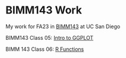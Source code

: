 # BIMM143 Work
My work for FA23 in [BIMM143](https://bioboot.github.io/bimm143_F23/) at UC San Diego

BIMM143 Class 05: [Intro to GGPLOT](https://github.com/Github-Giggity/BIMM143_github/blob/main/BIMM143class05/BIMM143class05Quarto.pdf)

BIMM 143 Class 06: [R Functions](https://github.com/Github-Giggity/BIMM143_github/blob/main/BIMM143class06/BIMM143class06.pdf)


